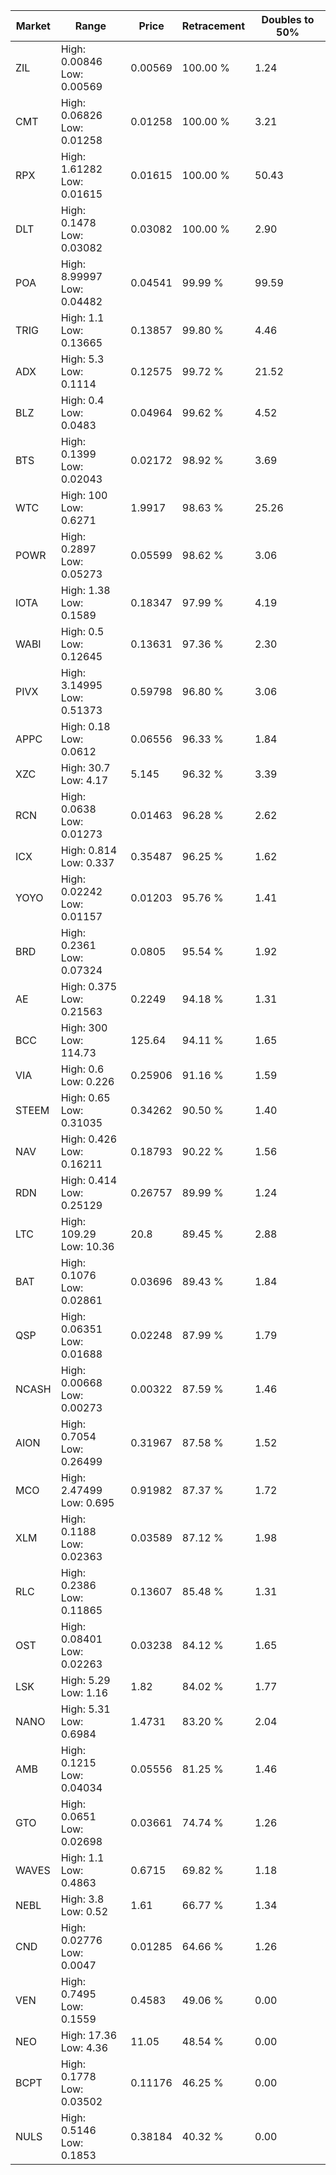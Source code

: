 | Market | Range | Price| Retracement | Doubles to 50% |
| --- | --- | --- | --- | --- |
| ZIL | High: 0.00846<br />Low: 0.00569 | 0.00569 | 100.00 % | 1.24 |
| CMT | High: 0.06826<br />Low: 0.01258 | 0.01258 | 100.00 % | 3.21 |
| RPX | High: 1.61282<br />Low: 0.01615 | 0.01615 | 100.00 % | 50.43 |
| DLT | High: 0.1478<br />Low: 0.03082 | 0.03082 | 100.00 % | 2.90 |
| POA | High: 8.99997<br />Low: 0.04482 | 0.04541 | 99.99 % | 99.59 |
| TRIG | High: 1.1<br />Low: 0.13665 | 0.13857 | 99.80 % | 4.46 |
| ADX | High: 5.3<br />Low: 0.1114 | 0.12575 | 99.72 % | 21.52 |
| BLZ | High: 0.4<br />Low: 0.0483 | 0.04964 | 99.62 % | 4.52 |
| BTS | High: 0.1399<br />Low: 0.02043 | 0.02172 | 98.92 % | 3.69 |
| WTC | High: 100<br />Low: 0.6271 | 1.9917 | 98.63 % | 25.26 |
| POWR | High: 0.2897<br />Low: 0.05273 | 0.05599 | 98.62 % | 3.06 |
| IOTA | High: 1.38<br />Low: 0.1589 | 0.18347 | 97.99 % | 4.19 |
| WABI | High: 0.5<br />Low: 0.12645 | 0.13631 | 97.36 % | 2.30 |
| PIVX | High: 3.14995<br />Low: 0.51373 | 0.59798 | 96.80 % | 3.06 |
| APPC | High: 0.18<br />Low: 0.0612 | 0.06556 | 96.33 % | 1.84 |
| XZC | High: 30.7<br />Low: 4.17 | 5.145 | 96.32 % | 3.39 |
| RCN | High: 0.0638<br />Low: 0.01273 | 0.01463 | 96.28 % | 2.62 |
| ICX | High: 0.814<br />Low: 0.337 | 0.35487 | 96.25 % | 1.62 |
| YOYO | High: 0.02242<br />Low: 0.01157 | 0.01203 | 95.76 % | 1.41 |
| BRD | High: 0.2361<br />Low: 0.07324 | 0.0805 | 95.54 % | 1.92 |
| AE | High: 0.375<br />Low: 0.21563 | 0.2249 | 94.18 % | 1.31 |
| BCC | High: 300<br />Low: 114.73 | 125.64 | 94.11 % | 1.65 |
| VIA | High: 0.6<br />Low: 0.226 | 0.25906 | 91.16 % | 1.59 |
| STEEM | High: 0.65<br />Low: 0.31035 | 0.34262 | 90.50 % | 1.40 |
| NAV | High: 0.426<br />Low: 0.16211 | 0.18793 | 90.22 % | 1.56 |
| RDN | High: 0.414<br />Low: 0.25129 | 0.26757 | 89.99 % | 1.24 |
| LTC | High: 109.29<br />Low: 10.36 | 20.8 | 89.45 % | 2.88 |
| BAT | High: 0.1076<br />Low: 0.02861 | 0.03696 | 89.43 % | 1.84 |
| QSP | High: 0.06351<br />Low: 0.01688 | 0.02248 | 87.99 % | 1.79 |
| NCASH | High: 0.00668<br />Low: 0.00273 | 0.00322 | 87.59 % | 1.46 |
| AION | High: 0.7054<br />Low: 0.26499 | 0.31967 | 87.58 % | 1.52 |
| MCO | High: 2.47499<br />Low: 0.695 | 0.91982 | 87.37 % | 1.72 |
| XLM | High: 0.1188<br />Low: 0.02363 | 0.03589 | 87.12 % | 1.98 |
| RLC | High: 0.2386<br />Low: 0.11865 | 0.13607 | 85.48 % | 1.31 |
| OST | High: 0.08401<br />Low: 0.02263 | 0.03238 | 84.12 % | 1.65 |
| LSK | High: 5.29<br />Low: 1.16 | 1.82 | 84.02 % | 1.77 |
| NANO | High: 5.31<br />Low: 0.6984 | 1.4731 | 83.20 % | 2.04 |
| AMB | High: 0.1215<br />Low: 0.04034 | 0.05556 | 81.25 % | 1.46 |
| GTO | High: 0.0651<br />Low: 0.02698 | 0.03661 | 74.74 % | 1.26 |
| WAVES | High: 1.1<br />Low: 0.4863 | 0.6715 | 69.82 % | 1.18 |
| NEBL | High: 3.8<br />Low: 0.52 | 1.61 | 66.77 % | 1.34 |
| CND | High: 0.02776<br />Low: 0.0047 | 0.01285 | 64.66 % | 1.26 |
| VEN | High: 0.7495<br />Low: 0.1559 | 0.4583 | 49.06 % | 0.00 |
| NEO | High: 17.36<br />Low: 4.36 | 11.05 | 48.54 % | 0.00 |
| BCPT | High: 0.1778<br />Low: 0.03502 | 0.11176 | 46.25 % | 0.00 |
| NULS | High: 0.5146<br />Low: 0.1853 | 0.38184 | 40.32 % | 0.00 |
